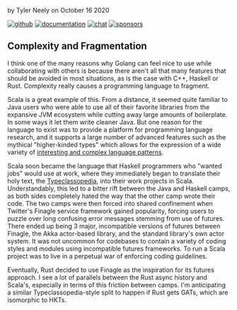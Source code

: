 by Tyler Neely on October 16 2020

[![github](https://img.shields.io/github/stars/spacejam/sled.svg?style=social)](https://github.com/spacejam/sled)
[![documentation](https://docs.rs/sled/badge.svg)](https://docs.rs/sled)
[![chat](https://img.shields.io/discord/509773073294295082.svg?logo=discord)](https://discord.gg/Z6VsXds)
[![sponsors](https://img.shields.io/opencollective/backers/sled)](https://github.com/sponsors/spacejam)

## Complexity and Fragmentation

I think one of the many reasons why Golang can feel nice to use while collaborating
with others is because there aren't all that many features that should be avoided
in most situations, as is the case with C++, Haskell or Rust. Complexity
really causes a programming language to fragment.

Scala is a great example of this. From a distance, it seemed quite familiar to
Java users who were able to use all of their favorite libraries from the
expansive JVM ecosystem while cutting away large amounts of boilerplate. In
some ways it let them write cleaner Java. But one reason for the language to
exist was to provide a platform for programming language research, and it
supports a large number of advanced features such as the mythical
"higher-kinded types" which allows for the expression of a wide variety of
[interesting and complex language
patterns](https://github.com/lemastero/scala_typeclassopedia#category-theory).

Scala soon became the language that Haskell programmers who "wanted jobs" would
use at work, where they immediately began to translate their holy text, the
[Typeclassopedia](https://wiki.haskell.org/Typeclassopedia), into their work
projects in Scala. Understandably, this led to a bitter rift between the Java
and Haskell camps, as both sides completely hated the way that the other camp
wrote their code. The two camps were then forced into shared confinement when
Twitter's Finagle service framework gained popularity, forcing users to puzzle
over long confusing error messages stemming from use of futures. There ended up
being 3 major, incompatible versions of futures between Finagle, the Akka
actor-based library, and the standard library's own actor system. It was not
uncommon for codebases to contain a variety of coding styles and modules using
incompatible futures frameworks. To run a Scala project was to live in a
perpetual war of enforcing coding guidelines.

Eventually, Rust decided to use Finagle as the inspiration for its futures
approach. I see a lot of parallels between the Rust async history and Scala's,
especially in terms of this friction between camps. I'm anticipating a similar
Typeclassopedia-style split to happen if Rust gets GATs, which are isomorphic
to HKTs.
